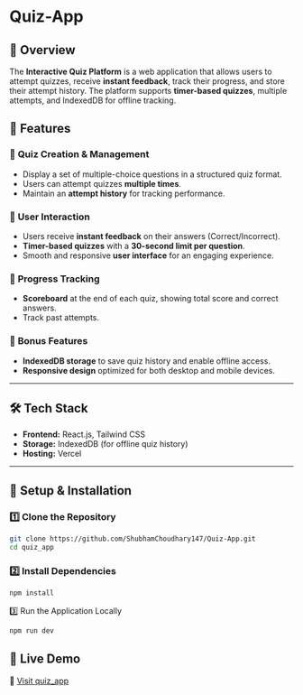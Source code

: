 # Quiz-App
## 📌 Overview  
The **Interactive Quiz Platform** is a web application that allows users to attempt quizzes, receive **instant feedback**, track their progress, and store their attempt history. The platform supports **timer-based quizzes**, multiple attempts, and IndexedDB for offline tracking.  

## 🌟 Features  
### 🔹 **Quiz Creation & Management**  
- Display a set of multiple-choice questions in a structured quiz format.  
- Users can attempt quizzes **multiple times**.  
- Maintain an **attempt history** for tracking performance.  

### 🔹 **User Interaction**  
- Users receive **instant feedback** on their answers (Correct/Incorrect).  
- **Timer-based quizzes** with a **30-second limit per question**.  
- Smooth and responsive **user interface** for an engaging experience.  

### 🔹 **Progress Tracking**  
- **Scoreboard** at the end of each quiz, showing total score and correct answers.  
- Track past attempts.  

### 🔹 **Bonus Features**  
- **IndexedDB storage** to save quiz history and enable offline access.  
- **Responsive design** optimized for both desktop and mobile devices.   

---

## 🛠️ Tech Stack  
- **Frontend:** React.js, Tailwind CSS   
- **Storage:** IndexedDB (for offline quiz history)  
- **Hosting:** Vercel  

---

## 🔧 Setup & Installation  

### **1️⃣ Clone the Repository**  
```sh
git clone https://github.com/ShubhamChoudhary147/Quiz-App.git
cd quiz_app
```

### **2️⃣ Install Dependencies** 
```sh
npm install
```

3️⃣ Run the Application Locally
```sh
npm run dev
```
## 🚀 Live Demo
🔗 [Visit quiz_app](https://quizzmore.vercel.app/)
